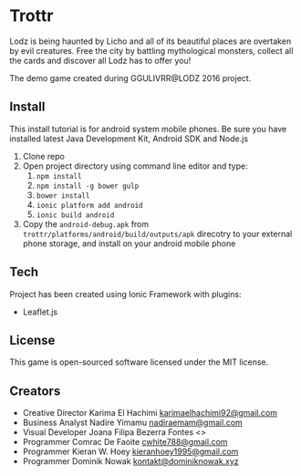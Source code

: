 # Trottr
Lodz is being haunted by Licho and all of its beautiful places are overtaken by evil creatures. Free the city by battling mythological monsters, collect all the cards and discover all Lodz has to offer you!

The demo game created during GGULIVRR@LODZ 2016 project.

## Install
This install tutorial is for android system mobile phones. Be sure you have installed latest Java Development Kit, Android SDK and Node.js
1. Clone repo
2. Open project directory using command line editor and type:
    1. `npm install`
    2. `npm install -g bower gulp`
    3. `bower install`
    4. `ionic platform add android`
    5. `ionic build android`
3. Copy the `android-debug.apk` from `trottr/platforms/android/build/outputs/apk` direcotry to your external phone storage, and install on your android mobile phone

## Tech
Project has been created using Ionic Framework with plugins:
* Leaflet.js

## License
This game is open-sourced software licensed under the MIT license.

## Creators
* Creative Director Karima El Hachimi <karimaelhachimi92@gmail.com>
* Business Analyst Nadire Yimamu <nadiraemam@gmail.com>
* Visual Developer Joana Filipa Bezerra Fontes <>
* Programmer Comrac De Faoite <cwhite788@gmail.com>
* Programmer Kieran W. Hoey <kieranhoey1995@gmail.com>
* Programmer Dominik Nowak <kontakt@dominiknowak.xyz>
